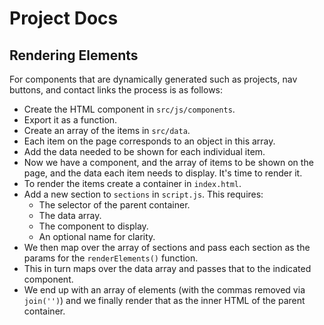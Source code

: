 # Project Docs

## Rendering Elements

For components that are dynamically generated such as projects, nav buttons, and contact links the process is as follows:

+ Create the HTML component in `src/js/components`.
+ Export it as a function.
+ Create an array of the items in `src/data`.
+ Each item on the page corresponds to an object in this array.
+ Add the data needed to be shown for each individual item.
+ Now we have a component, and the array of items to be shown on the page, and the data each item needs to display. It's time to render it.
+ To render the items create a container in `index.html`.
+ Add a new section to `sections` in `script.js`. This requires:
  + The selector of the parent container.
  + The data array.
  + The component to display.
  + An optional name for clarity.
+ We then map over the array of sections and pass each section as the params for the `renderElements()` function.
+ This in turn maps over the data array and passes that to the indicated component.
+ We end up with an array of elements (with the commas removed via `join('')`) and we finally render that as the inner HTML of the parent container.
